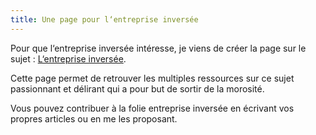 ```yaml
---
title: Une page pour l‘entreprise inversée
---
```


Pour que l‘entreprise inversée intéresse, je viens de créer la page sur le sujet : [L‘entreprise inversée](/entreprise-inversée).

Cette page permet de retrouver les multiples ressources sur ce sujet passionnant et délirant qui a pour but de sortir de la morosité.

Vous pouvez contribuer à la folie entreprise inversée en écrivant vos propres articles ou en me les proposant.
